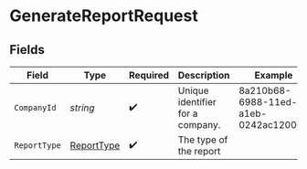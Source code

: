 # GenerateReportRequest


## Fields

| Field                                               | Type                                                | Required                                            | Description                                         | Example                                             |
| --------------------------------------------------- | --------------------------------------------------- | --------------------------------------------------- | --------------------------------------------------- | --------------------------------------------------- |
| `CompanyId`                                         | *string*                                            | :heavy_check_mark:                                  | Unique identifier for a company.                    | 8a210b68-6988-11ed-a1eb-0242ac120002                |
| `ReportType`                                        | [ReportType](../../Models/Components/ReportType.md) | :heavy_check_mark:                                  | The type of the report                              |                                                     |